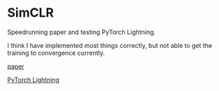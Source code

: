 # SimCLR
Speedrunning paper and testing PyTorch Lightning.

I think I have implemented most things correctly, but not able to get the training to convergence currently.

[paper](https://arxiv.org/abs/2002.05709)

[PyTorch Lightning](https://www.pytorchlightning.ai/)
